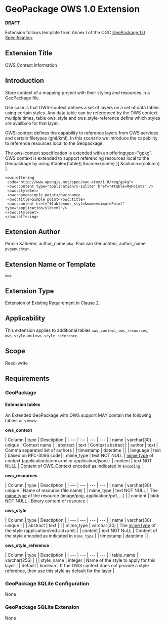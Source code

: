 # GeoPackage OWS 1.0 Extension

**DRAFT**

Extension follows template from Annex I of the OGC [GeoPackage 1.0 Specification](http://www.geopackage.org/).

## Extension Title

OWS Context information

## Introduction

Store context of a mapping project with their styling and resources in a GeoPackage file.

Use case is that OWS-context defines a set of layers on a set of data tables using certain styles. Any data table can be referenced by the OWS context multiple times, table ows_style and ows_style-reference define which styles are availbale for that layer.

OWS-context defines the capability to reference layers from OWS services and certain filetypes (gml/kml). In this scenario we introduce the capability to reference resources local to the Geopackage.

The ows-context specification is extended with an offeringtype="gpkg". OWS context is extended to support referencing resources local to the Geopackage by using #table={table}[ &name={name} ][ &column={column} ].


```
<owc:offering
 code="http://www.opengis.net/spec/owc-atom/1.0/req/gpkg">
 <owc:content type="application/x-sqlite" href="#table=MyPoints" />
 <owc:styleSet>
 <owc:name>simple_point</owc:name>
 <owc:title>Simple point</owc:title>
 <owc:content href="#table=ows_style&name=simplePoint" type="application/sld+xml"/>
</owc:styleSet>
</owc:offering>
```



## Extension Author

Pirmin Kalberer, author_name `pka`.
Paul van Genuchten, author_name `pvgenuchten`.

## Extension Name or Template

`ows`

## Extension Type

Extension of Existing Requirement in Clause 2.

## Applicability

This extension applies to additional tables `ows_context`, `ows_resources`, `ows_style` and  `ows_style_reference`.

## Scope

Read-write

## Requirements

### GeoPackage

#### Extension tables

An Extended GeoPackage with OWS support MAY contain the following tables or views:

**ows_context**

| Column | type | Desctiption |
| --- | --- | --- | --- |
| name | varchar(30) unique | Context name |
| abstract | text | Context abstract |
| author | text | Comma separated list of authors |
| timestamp | datetime |  |
| language | text | based on RFC-3066 code|
| mime_type | text NOT NULL | [mime type](http://www.iana.org/assignments/media-types/media-types.xhtml) of context (application/atom+xml or application/json) | 
| content | text NOT NULL | Content of OWS_Context encoded as indicated in `encoding` |

**ows_resources**

| Column | type | Desctiption |
| --- | --- | --- | --- |
| name | varchar(30) unique | Name of resource (file name) |
| mime_type | text NOT NULL | The [mime type](http://www.iana.org/assignments/media-types/media-types.xhtml) of the resource  (image/png, application/pdf, ...) |
| content | blob NOT NULL | Binary content of resource |

**ows_style**

| Column | type | Desctiption |
| --- | --- | --- | --- |
| name | varchar(30) unique | |
| abstract | text | |
| mime_type | varchar(30) | The [mime type](http://www.iana.org/assignments/media-types/media-types.xhtml) of the style (application/vnd.sld+xml)  |
| content | text NOT NuLL | Content of the style encoded as indicated in `mime_type`  |
| timestamp | datetime | |

**ows_style_reference**

| Column | type | Desctiption |
| --- | --- | --- | --- |
| table_name | varchar(256) | |
| style_name | integer | Name of the style to apply for this layer |
| default | boolean | If the OWS context does not provide a style reference, then use this style as default for the layer |


### GeoPackage SQLite Configuration

None

### GeoPackage SQLite Extension

None
